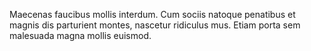 Maecenas faucibus mollis interdum. Cum sociis natoque penatibus et magnis dis parturient montes, nascetur ridiculus mus. Etiam porta sem malesuada magna mollis euismod.